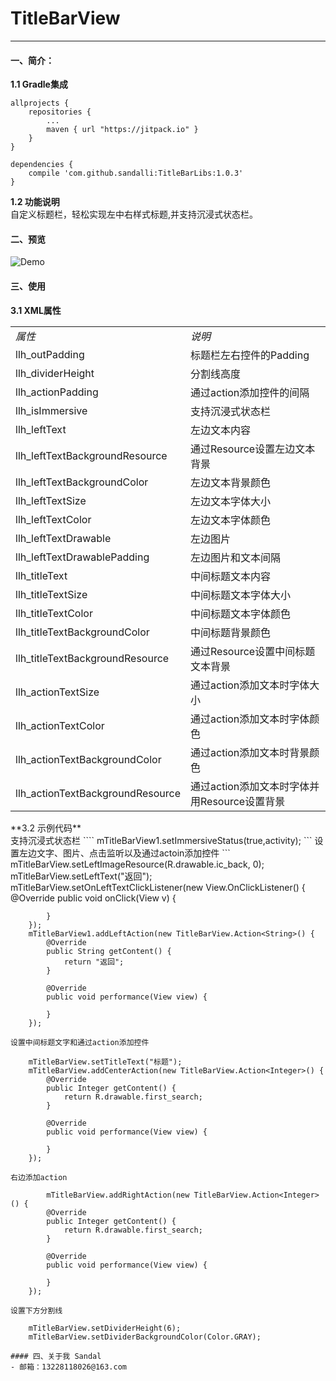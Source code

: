 # TitleBarView
--------------------------
#### 一、简介：
**1.1 Gradle集成**<br>
```
allprojects {
    repositories {
        ...
        maven { url "https://jitpack.io" }
    }
}
```
```
dependencies {
    compile 'com.github.sandalli:TitleBarLibs:1.0.3'
}

```

**1.2 功能说明**<br>
自定义标题栏，轻松实现左中右样式标题,并支持沉浸式状态栏。
#### 二、预览
![Demo](https://github.com/sandalli/TitleBarLibs/blob/master/demo.gif)
#### 三、使用
**3.1 XML属性**<br>
<table>
<tbody>
<tr><td><em>属性</em></td><td><em>说明</em></td></tr>
<tr><td>llh_outPadding</td><td>标题栏左右控件的Padding</td></tr>
<tr><td>llh_dividerHeight</td><td>分割线高度</td></tr>
<tr><td>llh_actionPadding</td><td>通过action添加控件的间隔</td></tr>
<tr><td>llh_isImmersive</td><td>支持沉浸式状态栏</td></tr>
<tr><td>llh_leftText</td><td>左边文本内容</td></tr>
<tr><td>llh_leftTextBackgroundResource</td><td>通过Resource设置左边文本背景</td></tr>
<tr><td>llh_leftTextBackgroundColor</td><td>左边文本背景颜色</td></tr>
<tr><td>llh_leftTextSize</td><td>左边文本字体大小</td></tr>
<tr><td>llh_leftTextColor</td><td>左边文本字体颜色</td></tr>
<tr><td>llh_leftTextDrawable</td><td>左边图片</td></tr>
<tr><td>llh_leftTextDrawablePadding</td><td>左边图片和文本间隔</td></tr>
<tr><td>llh_titleText</td><td>中间标题文本内容</td></tr>
<tr><td>llh_titleTextSize</td><td>中间标题文本字体大小</td></tr>
<tr><td>llh_titleTextColor</td><td>中间标题文本字体颜色</td></tr>
<tr><td>llh_titleTextBackgroundColor</td><td>中间标题背景颜色</td></tr>
<tr><td>llh_titleTextBackgroundResource</td><td>通过Resource设置中间标题文本背景</td></tr>
<tr><td>llh_actionTextSize</td><td>通过action添加文本时字体大小</td></tr>
<tr><td>llh_actionTextColor</td><td>通过action添加文本时字体颜色</td></tr>
<tr><td>llh_actionTextBackgroundColor</td><td>通过action添加文本时背景颜色</td></tr>
<tr><td>llh_actionTextBackgroundResource</td><td>通过action添加文本时字体并用Resource设置背景</td></tr>
</tbody>
</table>
**3.2 示例代码**<br>
支持沉浸式状态栏
````
        mTitleBarView1.setImmersiveStatus(true,activity);
```
设置左边文字、图片、点击监听以及通过actoin添加控件
```
        mTitleBarView.setLeftImageResource(R.drawable.ic_back, 0);
        mTitleBarView.setLeftText("返回");
        mTitleBarView.setOnLeftTextClickListener(new View.OnClickListener() {
            @Override
            public void onClick(View v) {

            }
        });
        mTitleBarView1.addLeftAction(new TitleBarView.Action<String>() {
            @Override
            public String getContent() {
                return "返回";
            }

            @Override
            public void performance(View view) {

            }
        });
```
设置中间标题文字和通过action添加控件
```
        mTitleBarView.setTitleText("标题");
        mTitleBarView.addCenterAction(new TitleBarView.Action<Integer>() {
            @Override
            public Integer getContent() {
                return R.drawable.first_search;
            }

            @Override
            public void performance(View view) {

            }
        });
```
右边添加action
```
            mTitleBarView.addRightAction(new TitleBarView.Action<Integer>() {
            @Override
            public Integer getContent() {
                return R.drawable.first_search;
            }

            @Override
            public void performance(View view) {

            }
        });
```
设置下方分割线
```
        mTitleBarView.setDividerHeight(6);
        mTitleBarView.setDividerBackgroundColor(Color.GRAY);
```
#### 四、关于我 Sandal
- 邮箱：13228118026@163.com

